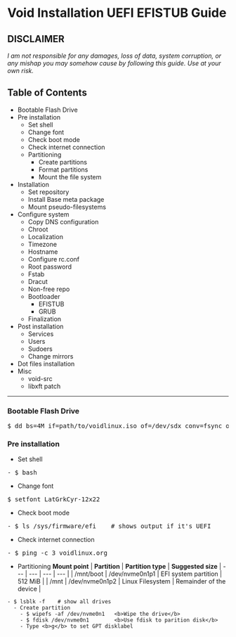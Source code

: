 # Void Installation UEFI EFISTUB Guide

**DISCLAIMER**
---
_I am not responsible for any damages, loss of data, system corruption, or any mishap you may somehow cause by following this guide._
_Use at your own risk._

## Table of Contents

- Bootable Flash Drive
- Pre installation
  - Set shell
  - Change font
  - Check boot mode
  - Check internet connection
  - Partitioning
    - Create partitions
    - Format partitions
    - Mount the file system
- Installation
  - Set repository
  - Install Base meta package
  - Mount pseudo-filesystems
- Configure system
  - Copy DNS configuration
  - Chroot
  - Localization
  - Timezone
  - Hostname
  - Configure rc.conf
  - Root password
  - Fstab
  - Dracut
  - Non-free repo
  - Bootloader
    - EFISTUB
    - GRUB
  - Finalization
- Post installation
  - Services
  - Users
  - Sudoers
  - Change mirrors
- Dot files installation
- Misc
  - void-src
  - libxft patch

---

###  Bootable Flash Drive

<pre>
$ dd bs=4M if=path/to/voidlinux.iso of=/dev/sdx conv=fsync oflag=direct status=progress
</pre>

### Pre installation

- Set shell
<pre>
- $ bash
</pre>

- Change font
<pre>
$ setfont LatGrkCyr-12x22
</pre>

- Check boot mode
<pre>
- $ ls /sys/firmware/efi    # shows output if it's UEFI
</pre>

- Check internet connection
<pre>
- $ ping -c 3 voidlinux.org
</pre>

- Partitioning
**Mount point** | **Partition** | **Partition type** | **Suggested size**
| --- | --- | --- | --- |
| /mnt/boot | /dev/nvme0n1p1 | EFI system partition | 512 MiB |
| /mnt | /dev/nvme0n1p2 | Linux Filesystem | Remainder of the device |

```
- $ lsblk -f    # show all drives
  - Create partition
    - $ wipefs -af /dev/nvme0n1   <b>Wipe the drive</b>
    - $ fdisk /dev/nvme0n1        <b>Use fdisk to parition disk</b>
    - Type <b>g</b> to set GPT disklabel
```
